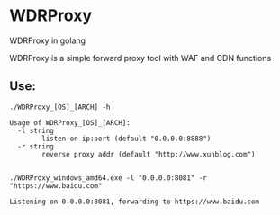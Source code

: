 # WDRProxy
WDRProxy in golang

WDRProxy is a simple forward proxy tool with WAF and CDN functions

## Use:

	./WDRProxy_[OS]_[ARCH] -h
	
	Usage of WDRProxy_[OS]_[ARCH]:
	  -l string
	        listen on ip:port (default "0.0.0.0:8888")
	  -r string
	        reverse proxy addr (default "http://www.xunblog.com")


	./WDRProxy_windows_amd64.exe -l "0.0.0.0:8081" -r "https://www.baidu.com"

	Listening on 0.0.0.0:8081, forwarding to https://www.baidu.com

